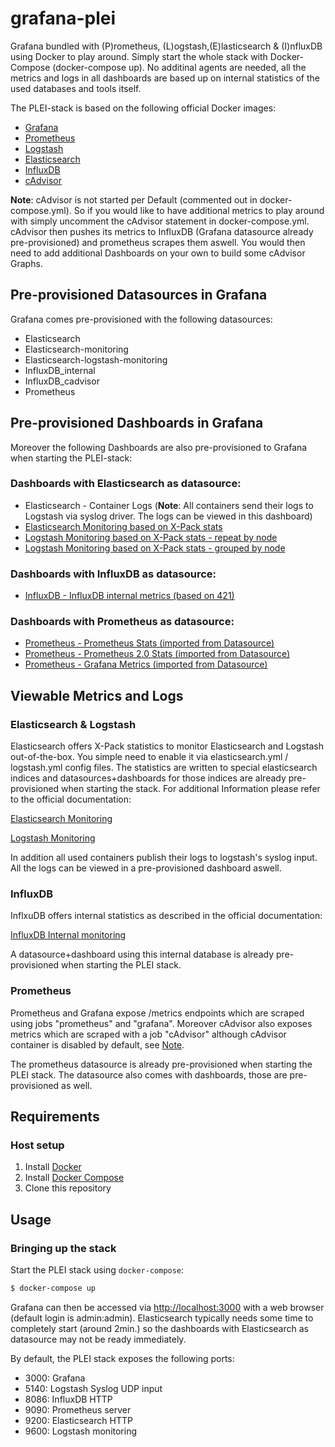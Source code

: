 # grafana-plei
Grafana bundled with (P)rometheus, (L)ogstash,(E)lasticsearch & (I)nfluxDB using Docker to play around. Simply start the whole stack with Docker-Compose (docker-compose up). No additinal agents are needed, all the metrics and logs in all dashboards are based up on internal statistics of the used databases and tools itself.

The PLEI-stack is based on the following official Docker images:

* [Grafana](https://hub.docker.com/r/grafana/grafana/)
* [Prometheus](https://hub.docker.com/r/prom/prometheus/)
* [Logstash](https://www.docker.elastic.co)
* [Elasticsearch](https://www.docker.elastic.co)
* [InfluxDB](https://hub.docker.com/_/influxdb/)
* [cAdvisor](https://hub.docker.com/r/google/cadvisor/)

**Note**:
cAdvisor is not started per Default (commented out in docker-compose.yml). So if you would like to have additional metrics to play around with simply uncomment the cAdvisor statement in docker-compose.yml. cAdvisor then pushes its metrics to InfluxDB (Grafana datasource already pre-provisioned) and prometheus scrapes them aswell. You would then need to add additional Dashboards on your own to build some cAdvisor Graphs.

## Pre-provisioned Datasources in Grafana
Grafana comes pre-provisioned with the following datasources:

- Elasticsearch
- Elasticsearch-monitoring
- Elasticsearch-logstash-monitoring
- InfluxDB_internal
- InfluxDB_cadvisor
- Prometheus

## Pre-provisioned Dashboards in Grafana
Moreover the following Dashboards are also pre-provisioned to Grafana when starting the PLEI-stack:

### Dashboards with Elasticsearch as datasource:
- Elasticsearch - Container Logs (**Note**: All containers send their logs to Logstash via syslog driver. The logs can be viewed in this dashboard)
- [Elasticsearch Monitoring based on X-Pack stats](https://grafana.com/dashboards/8642)
- [Logstash Monitoring based on X-Pack stats - repeat by node](
  https://grafana.com/dashboards/8470)
- [Logstash Monitoring based on X-Pack stats - grouped by node](https://grafana.com/dashboards/8467)

### Dashboards with InfluxDB as datasource:
- [InfluxDB - InfluxDB internal metrics (based on 421)](https://grafana.com/dashboards/421)

### Dashboards with Prometheus as datasource:
- [Prometheus  - Prometheus Stats (imported from Datasource)](https://github.com/grafana/grafana/tree/master/public/app/plugins/datasource/prometheus/dashboards/prometheus_stats.json)
- [Prometheus - Prometheus 2.0 Stats (imported from Datasource)](https://github.com/grafana/grafana/tree/master/public/app/plugins/datasource/prometheus/dashboards/prometheus_2_stats.json)
- [Prometheus - Grafana Metrics (imported from Datasource)](https://github.com/grafana/grafana/blob/master/public/app/plugins/datasource/prometheus/dashboards/grafana_stats.json)

## Viewable Metrics and Logs

### Elasticsearch & Logstash
Elasticsearch offers X-Pack statistics to monitor Elasticsearch and Logstash out-of-the-box. You simple need to enable it via elasticsearch.yml / logstash.yml config files. The statistics are written to special elasticsearch indices and datasources+dashboards for those indices are already pre-provisioned when starting the stack.
For additional Information please refer to the official documentation:

[Elasticsearch Monitoring ](https://www.elastic.co/guide/en/elasticsearch/reference/current/configuring-monitoring.html)

[Logstash Monitoring](https://www.elastic.co/guide/en/logstash/current/configuring-logstash.html)

In addition all used containers publish their logs to logstash's syslog input. All the logs can be viewed in a pre-provisioned dashboard aswell.

### InfluxDB
InflxuDB offers internal statistics as described in the official documentation:

[InfluxDB Internal monitoring](https://docs.influxdata.com/influxdb/v1.6/administration/server_monitoring/#internal-monitoring)

A datasource+dashboard using this internal database is already pre-provisioned when starting the PLEI stack.

### Prometheus
Prometheus and Grafana expose /metrics endpoints which are scraped using jobs "prometheus" and "grafana". Moreover cAdvisor also exposes metrics which are scraped with a job "cAdvisor" although cAdvisor container is disabled by default, see [Note](#grafana-plei).

The prometheus datasource is already pre-provisioned when starting the PLEI stack. The datasource also comes with dashboards, those are pre-provisioned as well.

## Requirements

### Host setup

1. Install [Docker](https://www.docker.com/community-edition#/download)
2. Install [Docker Compose](https://docs.docker.com/compose/install/)
3. Clone this repository

## Usage

### Bringing up the stack

Start the PLEI stack using `docker-compose`:

```bash
$ docker-compose up
```
Grafana can then be accessed via [http://localhost:3000](http://localhost:3000) with a web browser (default login is admin:admin). Elasticsearch typically needs some time to completely start (around 2min.) so the dashboards with Elasticsearch as datasource may not be ready immediately.

By default, the PLEI stack exposes the following ports:
* 3000: Grafana
* 5140: Logstash Syslog UDP input
* 8086: InfluxDB HTTP
* 9090: Prometheus server
* 9200: Elasticsearch HTTP
* 9600: Logstash monitoring  
